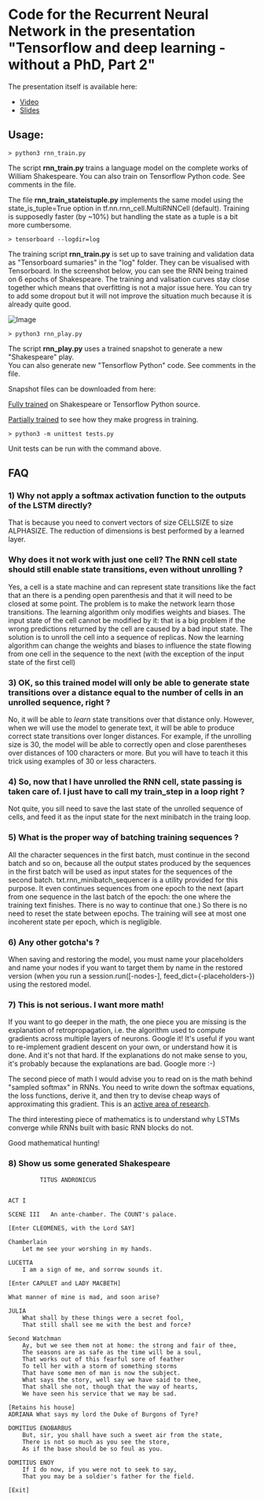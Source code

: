 # Code for the Recurrent Neural Network in the presentation "Tensorflow and deep learning - without a PhD, Part 2"

The presentation itself is available here:

* [Video](https://t.co/cIePWmdxVE)
* [Slides](https://goo.gl/jrd7AR)

## Usage:

```
> python3 rnn_train.py
```
The script **rnn_train.py** trains a language model on the complete works of William Shakespeare.
You can also train on Tensorflow Python code. See comments in the file.

The file **rnn_train_stateistuple.py** implements the same model using 
the state_is_tuple=True option in tf.nn.rnn_cell.MultiRNNCell (default).
Training is supposedly faster (by ~10%) but handling the state as
a tuple is a bit more cumbersome.

```
> tensorboard --logdir=log
```
The training script **rnn_train.py** is set up to save training and validation
data as "Tensorboard sumaries" in the "log" folder. They can be visualised with Tensorboard.
In the screenshot below, you can see the RNN being trained on 6 epochs of Shakespeare.
The training and valisation curves stay close together which means that overfitting is not a major issue here.
 You can try to add some dropout but it will not improve the situation much because it is already quite good.
 
![Image](https://martin-gorner.github.io/tensorflow-rnn-shakespeare/tensorboard_screenshot.png)
```
> python3 rnn_play.py
``` 
   
The script **rnn_play.py** uses a trained snapshot to generate a new "Shakespeare" play.  
You can also generate new "Tensorflow Python" code. See comments in the file.

Snapshot files can be downloaded from here:  
   
[Fully trained](https://drive.google.com/file/d/0B5njS_LX6IsDQ1laeDJ6dktSb3M/view?usp=sharing)
on Shakespeare or Tensorflow Python source.   
   
[Partially trained](https://drive.google.com/file/d/0B5njS_LX6IsDc2Y0X1VWc1pVTE0/view?usp=sharing)
to see how they make progress in training.

```
> python3 -m unittest tests.py
```
Unit tests can be run with the command above.
 
## FAQ

### 1) Why not apply a softmax activation function to the outputs of the LSTM directly?
That is because you need to convert vectors of size CELLSIZE to size ALPHASIZE.
The reduction of dimensions is best performed by a learned layer.

###  Why does it not work with just one cell? The RNN cell state should still enable state transitions, even without unrolling ?
Yes, a cell is a state machine and can represent state transitions like
the fact that an there is a pending open parenthesis and that it will need
to be closed at some point. The problem is to make the network learn those
transitions. The learning algorithm only modifies weights and biases. The input
state of the cell cannot be modified by it: that is a big problem if the wrong
predictions returned by the cell are caused by a bad input state. The solution
is to unroll the cell into a sequence of replicas. Now the learning algorithm
can change the weights and biases to influence the state flowing from one cell
in the sequence to the next (with the exception of the input state of the first
cell)

###  3) OK, so this trained model will only be able to generate state transitions over a distance equal to the number of cells in an unrolled sequence, right ?
No, it will be able to *learn* state transitions over that distance only.
However, when we will use the model to generate text, it will be able to produce
correct state transitions over longer distances. For example, if the unrolling
size is 30, the model will be able to correctly open and close parentheses over
distances of 100 characters or more. But you will have to teach it this trick
using examples of 30 or less characters.

###  4) So, now that I have unrolled the RNN cell, state passing is taken care of. I just have to call my train_step in a loop right ?
Not quite, you sill need to save the last state of the unrolled sequence of
cells, and feed it as the input state for the next minibatch in the traing loop.

### 5) What is the proper way of batching training sequences ?
All the character sequences in the first batch, must continue in the second
batch and so on, because all the output states produced by the sequences in the
first batch will be used as input states for the sequences of the second batch.
txt.rnn_minibatch_sequencer is a utility provided for this purpose.
It even continues sequences from one epoch to the next (apart from one sequence
in the last batch of the epoch: the one where the training text finishes. There
is no way to continue that one.) So there is no need to reset the state between
epochs. The training will see at most one incoherent state per epoch, which is
negligible.

### 6) Any other gotcha's ?
When saving and restoring the model, you must name your placeholders and name
your nodes if you want to target them by name in the restored version (when you
run a session.run([-nodes-], feed_dict={-placeholders-}) using the restored model.

### 7) This is not serious. I want more math!
If you want to go deeper in the math, the one piece you are missing is the explanation
of retropropagation, i.e. the algorithm used to compute gradients across multiple layers
of neurons. Google it! It's useful if you want to re-implement gradient descent on your
own, or understand how it is done. And it's not that hard. If the explanations do not make
sense to you, it's probably because the explanations are bad. Google more :-)

The second piece of math I would advise you to read on is the math behind "sampled softmax"
in RNNs. You need to write down the softmax equations, the loss functions, derive it, and
then try to devise cheap ways of approximating this gradient. This is an [active area of
research](http://sebastianruder.com/word-embeddings-softmax/index.html).

The third interesting piece of mathematics is to understand why LSTMs converge while RNNs built with basic
RNN blocks do not.

Good mathematical hunting!﻿

### 8) Show us some generated Shakespeare
```
         TITUS ANDRONICUS


ACT I
 
SCENE III	An ante-chamber. The COUNT's palace.
 
[Enter CLEOMENES, with the Lord SAY]
 
Chamberlain
    Let me see your worshing in my hands.
 
LUCETTA
    I am a sign of me, and sorrow sounds it.
 
[Enter CAPULET and LADY MACBETH]
 
What manner of mine is mad, and soon arise?
 
JULIA
    What shall by these things were a secret fool,
    That still shall see me with the best and force?
 
Second Watchman
    Ay, but we see them not at home: the strong and fair of thee,
    The seasons are as safe as the time will be a soul,
    That works out of this fearful sore of feather
    To tell her with a storm of something storms
    That have some men of man is now the subject.
    What says the story, well say we have said to thee,
    That shall she not, though that the way of hearts,
    We have seen his service that we may be sad.
 
[Retains his house]
ADRIANA What says my lord the Duke of Burgons of Tyre?
 
DOMITIUS ENOBARBUS
    But, sir, you shall have such a sweet air from the state,
    There is not so much as you see the store,
    As if the base should be so foul as you.
 
DOMITIUS ENOY
    If I do now, if you were not to seek to say,
    That you may be a soldier's father for the field.
 
[Exit]
 ```
